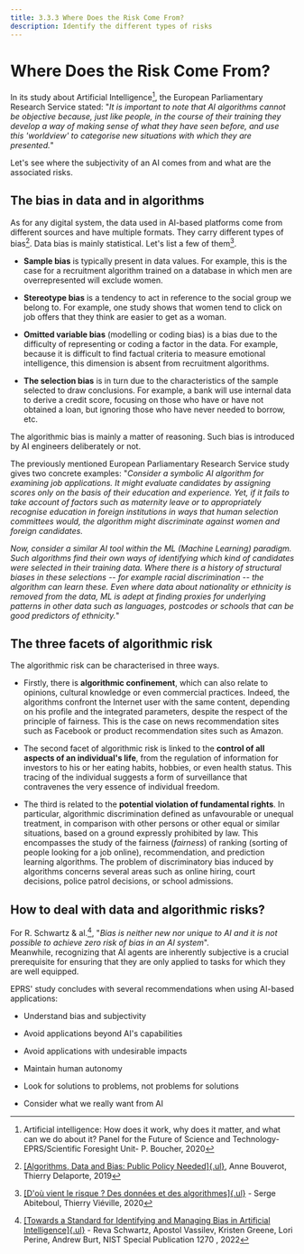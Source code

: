 ```yaml
---
title: 3.3.3 Where Does the Risk Come From?
description: Identify the different types of risks
---
```


# Where Does the Risk Come From?
In its study about Artificial Intelligence[^1], the European Parliamentary Research Service stated: "*It is important to note that AI algorithms cannot be objective because, just like people, in the course of their training they develop a way of making sense of what they have seen before, and use this 'worldview' to categorise new situations with which they are presented.*"

Let's see where the subjectivity of an AI comes from and what are the associated risks.

## The bias in data and in algorithms

As for any digital system, the data used in AI-based platforms come from different sources and have multiple formats. They carry different types of bias[^2]. Data bias is mainly statistical. Let's list a few of them[^3].

-   **Sample bias** is typically present in data values. For example, this is the case for a recruitment algorithm trained on a database in which men are overrepresented will exclude women.

-   **Stereotype bias** is a tendency to act in reference to the social group we belong to. For example, one study shows that women tend to click on job offers that they think are easier to get as a woman.

-   **Omitted variable bias** (modelling or coding bias) is a bias due to the difficulty of representing or coding a factor in the data. For example, because it is difficult to find factual criteria to measure emotional intelligence, this dimension is absent from recruitment algorithms.

-   **The selection bias** is in turn due to the characteristics of the sample selected to draw conclusions. For example, a bank will use internal data to derive a credit score, focusing on those who have or have not obtained a loan, but ignoring those who have never needed to borrow, etc.

The algorithmic bias is mainly a matter of reasoning. Such bias is introduced by AI engineers deliberately or not.

The previously mentioned European Parliamentary Research Service study gives two concrete examples:   "*Consider a symbolic AI algorithm for examining job applications. It might evaluate candidates by assigning scores only on the basis of their education and experience. Yet, if it fails to take account of factors such as maternity leave or to appropriately recognise education in foreign institutions in ways that human selection committees would, the algorithm might discriminate against women and foreign candidates.*

*Now, consider a similar AI tool within the ML (Machine Learning) paradigm. Such algorithms find their own ways of identifying which kind of candidates were selected in their training data. Where there is a history of structural biases in these selections -- for example racial discrimination -- the algorithm can learn these. Even where data about nationality or ethnicity is removed from the data, ML is adept at finding proxies for underlying patterns in other data such as languages, postcodes or schools that can be good predictors of ethnicity.*"

## The three facets of algorithmic risk

The algorithmic risk can be characterised in three ways.

-   Firstly, there is **algorithmic confinement**, which can also relate to opinions, cultural knowledge or even commercial practices. Indeed, the algorithms confront the Internet user with the same content, depending on his profile and the integrated parameters, despite the respect of the principle of fairness. This is the case on news recommendation sites such as Facebook or product recommendation sites such as Amazon.

-   The second facet of algorithmic risk is linked to the **control of all aspects of an individual's life**, from the regulation of information for investors to his or her eating habits, hobbies, or even health status. This tracing of the individual suggests a form of surveillance that contravenes the very essence of individual freedom.

-   The third is related to the **potential violation of fundamental rights**. In particular, algorithmic discrimination defined as unfavourable or unequal treatment, in comparison with other persons or other equal or similar situations, based on a ground expressly prohibited by law. This encompasses the study of the fairness (*fairness*) of ranking (sorting of people looking for a job online), recommendation, and prediction learning algorithms. The problem of discriminatory bias induced by algorithms concerns several areas such as online hiring, court decisions, police patrol decisions, or school admissions.

## How to deal with data and algorithmic risks?

For R. Schwartz & al.[^4], "*Bias is neither new nor unique to AI and it is not possible to achieve zero risk of bias in an AI system*".  
Meanwhile, recognizing that AI agents are inherently subjective is a crucial prerequisite for ensuring that they are only applied to tasks for which they are well equipped.

EPRS' study concludes with several recommendations when using AI-based applications:

-   Understand bias and subjectivity

-   Avoid applications beyond AI's capabilities

-   Avoid applications with undesirable impacts

-   Maintain human autonomy

-   Look for solutions to problems, not problems for solutions

-   Consider what we really want from AI

[^1]: Artificial intelligence: How does it work, why does it matter, and what can we do about it? Panel for the Future of Science and Technology- EPRS/Scientific Foresight Unit- P. Boucher, 2020

[^2]: [[Algorithms, Data and Bias: Public Policy Needed]{.ul}](https://www.institutmontaigne.org/en/analysis/algorithms-data-and-bias-public-policy-needed?_wrapper_format=html), Anne Bouverot, Thierry Delaporte, 2019

[^3]: [[D'où vient le risque ? Des données et des algorithmes]{.ul}](https://www.lemonde.fr/blog/binaire/2020/02/05/les-plateformes-numeriques-un-foyer-pour-les-risques-donnees-et-algorithmes/) - Serge Abiteboul, Thierry Viéville, 2020

[^4]: [[Towards a Standard for Identifying and Managing Bias in Artificial Intelligence]{.ul}](https://doi.org/10.6028/NIST.SP.1270) - Reva Schwartz, Apostol Vassilev, Kristen Greene, Lori Perine, Andrew Burt, NIST Special Publication 1270 , 2022
